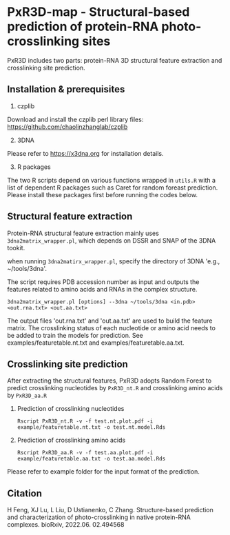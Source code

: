 # PxR3D-map - Structural-based prediction of protein-RNA photo-crosslinking sites

PxR3D includes two parts: protein-RNA 3D structural feature extraction and crosslinking site prediction.

## Installation & prerequisites

1. czplib

Download and install the czplib perl library files: https://github.com/chaolinzhanglab/czplib

2. 3DNA

Please refer to https://x3dna.org for installation details.


3. R packages

The two R scripts depend on various functions wrapped in `utils.R` with a list of dependent R packages such as Caret for random foreast prediction. Please install these packages first before running the codes below.

## Structural feature extraction
Protein-RNA structural feature extraction mainly uses `3dna2matrix_wrapper.pl`, which depends on DSSR and SNAP of the 3DNA tookit. 

when running `3dna2matirx_wrapper.pl`, specify the directory of 3DNA 'e.g., ~/tools/3dna'. 

The script requires PDB accession number as input and outputs the features related to amino acids and RNAs in the complex structure. 

`3dna2matrix_wrapper.pl [options] --3dna ~/tools/3dna <in.pdb> <out.rna.txt> <out.aa.txt>`

The output files 'out.rna.txt' and 'out.aa.txt' are used to build the feature matrix. The crosslinking status of each nucleotide or amino acid needs to be added to train the models for prediction. See examples/featuretable.nt.txt and examples/featuretable.aa.txt.

## Crosslinking site prediction
After extracting the structural features, PxR3D adopts Random Forest to predict crosslinking nucleotides by `PxR3D_nt.R` and crosslinking amino acids by `PxR3D_aa.R `

1. Prediction of crosslinking nucleotides
    
    `Rscript PxR3D_nt.R -v -f test.nt.plot.pdf -i example/featuretable.nt.txt -o test.nt.model.Rds`
2. Prediction of crosslinking amino acids
   
   `Rscript PxR3D_aa.R -v -f test.aa.plot.pdf -i example/featuretable.aa.txt -o test.aa.model.Rds`

Please refer to example folder for the input format of the prediction. 

## Citation
H Feng, XJ Lu, L Liu, D Ustianenko, C Zhang. Structure-based prediction and characterization of photo-crosslinking in native protein-RNA complexes. bioRxiv,  2022.06. 02.494568
